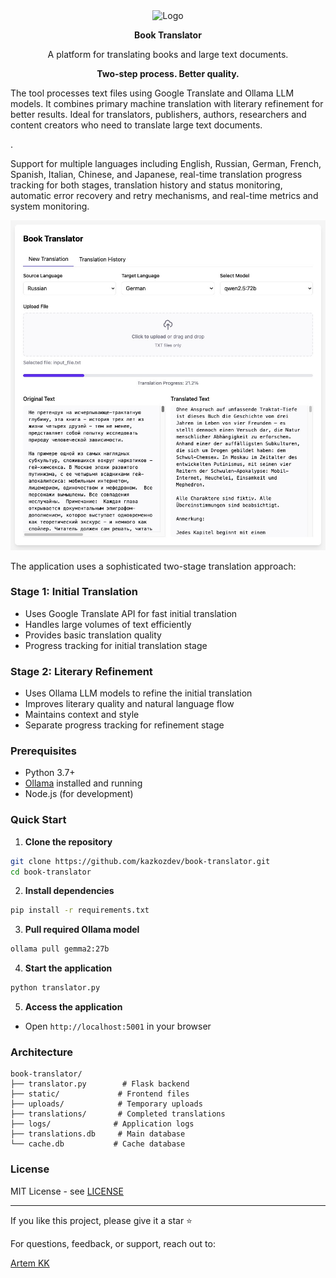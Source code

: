 <div align="center">
  <img src="https://github.com/user-attachments/assets/f62278a1-ec33-4096-aa13-a855dd7bda4f" alt="Logo">
  <br> 
</div>

<div align="center">
<p><strong>Book Translator</strong></p>
  <p>A platform for translating books and large text documents.</p>
  <p><strong>Two-step process. Better quality.</strong></p>
</div>
  <p>The tool processes text files using Google Translate and Ollama LLM models. It combines primary machine translation with literary refinement for better results. Ideal for translators, publishers, authors, researchers and content creators who need to translate large text documents.</p>.

Support for multiple languages including English, Russian, German, French, Spanish, Italian, Chinese, and Japanese, real-time translation progress tracking for both stages, translation history and status monitoring, automatic error recovery and retry mechanisms, and real-time metrics and system monitoring.

![Book Translator Demo](https://raw.githubusercontent.com/KazKozDev/book-translator/main/demo.jpg)

The application uses a sophisticated two-stage translation approach:

### Stage 1: Initial Translation
- Uses Google Translate API for fast initial translation
- Handles large volumes of text efficiently
- Provides basic translation quality
- Progress tracking for initial translation stage

### Stage 2: Literary Refinement
- Uses Ollama LLM models to refine the initial translation
- Improves literary quality and natural language flow
- Maintains context and style
- Separate progress tracking for refinement stage

### Prerequisites

- Python 3.7+
- [Ollama](https://ollama.ai/) installed and running
- Node.js (for development)

### Quick Start

1. **Clone the repository**
```bash
git clone https://github.com/kazkozdev/book-translator.git
cd book-translator
```

2. **Install dependencies**
```bash
pip install -r requirements.txt
```

3. **Pull required Ollama model**
```bash
ollama pull gemma2:27b
```

4. **Start the application**
```bash
python translator.py
```

5. **Access the application**
- Open `http://localhost:5001` in your browser

### Architecture

```
book-translator/
├── translator.py        # Flask backend
├── static/             # Frontend files
├── uploads/            # Temporary uploads
├── translations/       # Completed translations
├── logs/              # Application logs
├── translations.db     # Main database
└── cache.db           # Cache database
```

### License

MIT License - see [LICENSE](LICENSE)

---
If you like this project, please give it a star ⭐

For questions, feedback, or support, reach out to:

[Artem KK](https://www.linkedin.com/in/kazkozdev/)
